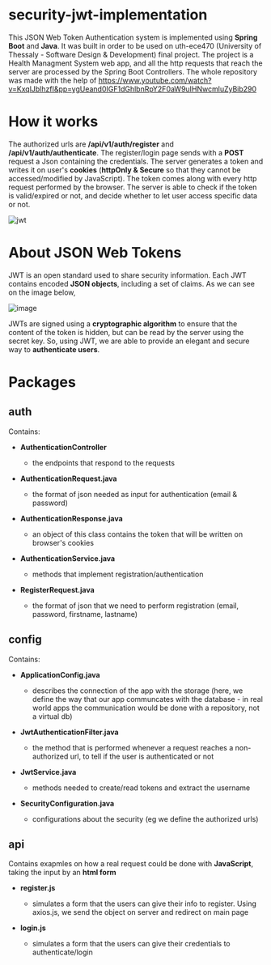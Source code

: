 # security-jwt-implementation
This JSON Web Token Authentication system is implemented using **Spring Boot** and **Java**. It was built in order to be used on uth-ece470 (University of Thessaly - Software Design & Development) final project. The project is a Health Managment System web app, and all the http requests that reach the server are processed by the Spring Boot Controllers. The whole repository was made with the help of https://www.youtube.com/watch?v=KxqlJblhzfI&pp=ygUeand0IGF1dGhlbnRpY2F0aW9uIHNwcmluZyBib290
# How it works
The authorized urls are **/api/v1/auth/register** and **/api/v1/auth/authenticate**. The register/login page sends with a **POST** request a Json containing the credentials. The server generates a token and writes it on user's **cookies** (**httpOnly & Secure** so that they cannot be accessed/modified by JavaScript). The token comes along with every http request performed by the browser. The server is able to check if the token is valid/expired or not, and decide whether to let user access specific data or not. 

![jwt](https://github.com/ilagomatis/security-jwt-implementation/assets/78209098/d713d14e-cf6b-4b59-90c4-7de6182ada8e)

# About JSON Web Tokens
JWT is an open standard used to share security information. Each JWT contains encoded **JSON objects**, including a set of claims. As we can see on the image below,

![image](https://github.com/ilagomatis/security-jwt-implementation/assets/78209098/a9188ec6-ba35-4216-bdba-fed5bb81580b)

JWTs are signed using a **cryptographic algorithm** to ensure that the content of the token is hidden, but can be read by the server using the secret key. So, using JWT, we are able to provide an elegant and secure way to **authenticate users**.

# Packages

## auth
Contains:

  * **AuthenticationController**
    - the endpoints that respond to the requests


  * **AuthenticationRequest.java**
    - the format of json needed as input for authentication (email & password) 


  * **AuthenticationResponse.java**
    - an object of this class contains the token that will be written on browser's cookies


  * **AuthenticationService.java**
    - methods that implement registration/authentication


  * **RegisterRequest.java**
    - the format of json that we need to perform registration (email, password, firstname, lastname)



## config

Contains:

* **ApplicationConfig.java**
  - describes the connection of the app with the storage (here, we define the way that our app communcates with the database - in real world apps the communication would be done with a repository, not a virtual db)
  
* **JwtAuthenticationFilter.java**
  - the method that is performed whenever a request reaches a non-authorized url, to tell if the user is authenticated or not
  
* **JwtService.java**
  - methods needed to create/read tokens and extract the username


* **SecurityConfiguration.java**
  - configurations about the security (eg we define the authorized urls)

## api

Contains exapmles on how a real request could be done with **JavaScript**, taking the input by an **html form**

* **register.js**
  - simulates a form that the users can give their info to register. Using axios.js, we send the object on server and redirect on main page

* **login.js**
  - simulates a form that the users can give their credentials to authenticate/login 
